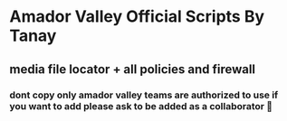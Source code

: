 # Amador Valley Official Scripts By Tanay
## media file locator + all policies and firewall
### dont copy only amador valley teams are authorized to use if you want to add please ask to be added as a collaborator 🤠
